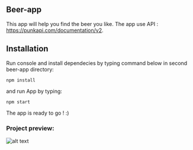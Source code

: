 ## Beer-app
This app will help you find the beer you like. The app use API : https://punkapi.com/documentation/v2.

## Installation
Run console and install dependecies by typing command below in second beer-app directory:

`npm install`

and run App by typing:

`npm start`

The app is ready to go ! :)

### Project preview:

![alt text](https://github.com/marasmadwa/Beer-app/blob/master/beer-app/src/images/pagelayout.png)

